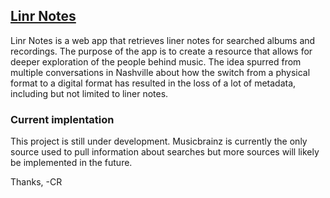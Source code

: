 ## [Linr Notes](http://www.linrnotes.com)

Linr Notes is a web app that retrieves liner notes for searched albums and recordings. The purpose of the app is to create a resource that allows for deeper exploration of the people behind music. The idea spurred from multiple conversations in Nashville about how the switch from a physical format to a digital format has resulted in the loss of a lot of metadata, including but not limited to liner notes. 

### Current implentation
This project is still under development. Musicbrainz is currently the only source used to pull information about searches but more sources will likely be implemented in the future. 

Thanks,
-CR
